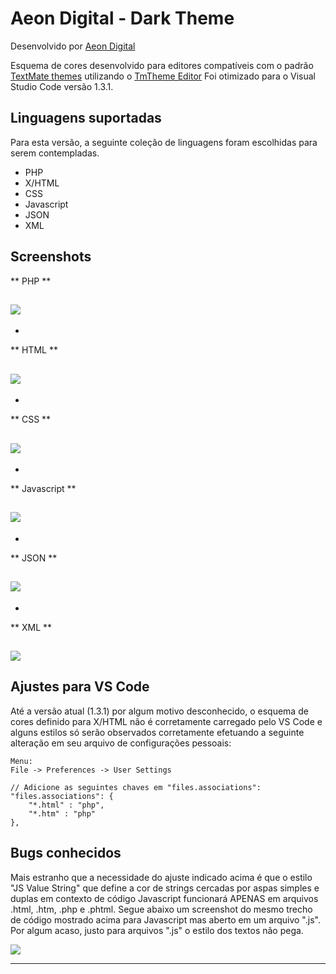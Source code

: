 # Aeon Digital - Dark Theme
Desenvolvido por [Aeon Digital](http://aeondigital.com.br)




Esquema de cores desenvolvido para editores compatíveis com o padrão [TextMate themes](https://macromates.com) utilizando o [TmTheme Editor](http://tmtheme-editor.herokuapp.com)
Foi otimizado para o Visual Studio Code versão 1.3.1.


## Linguagens suportadas
Para esta versão, a seguinte coleção de linguagens foram escolhidas para serem contempladas.

- PHP
- X/HTML
- CSS
- Javascript
- JSON
- XML



## Screenshots

** PHP **

![](./screenshots/screenshot_php.png)
-


-
** HTML **

![](./screenshots/screenshot_html.png)
-


-
** CSS **

![](./screenshots/screenshot_css.png)
-


-
** Javascript **

![](./screenshots/screenshot_js.png)
-


-
** JSON **

![](./screenshots/screenshot_json.png)
-


-
** XML **

![](./screenshots/screenshot_xml.png)
-



## Ajustes para VS Code
Até a versão atual (1.3.1) por algum motivo desconhecido, o esquema de cores definido para X/HTML não é corretamente carregado pelo VS Code e alguns estilos só serão observados corretamente efetuando a seguinte alteração em seu arquivo de configurações pessoais:

    Menu:
    File -> Preferences -> User Settings

    // Adicione as seguintes chaves em "files.associations":
    "files.associations": {
        "*.html" : "php",
        "*.htm" : "php"
    },



## Bugs conhecidos
Mais estranho que a necessidade do ajuste indicado acima é que o estilo "JS Value String" que define a cor de strings cercadas por aspas simples e duplas em contexto de código Javascript funcionará APENAS em arquivos .html, .htm, .php e .phtml.
Segue abaixo um screenshot do mesmo trecho de código mostrado acima para Javascript mas aberto em um arquivo ".js". Por algum acaso, justo para arquivos ".js" o estilo dos textos não pega.

![](./screenshots/screenshot_bug_01.png)





________________________________________________________________________________